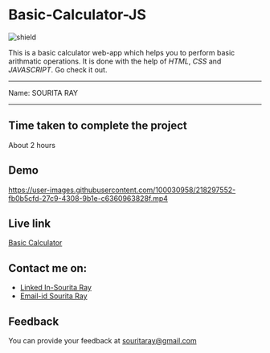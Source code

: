 # Basic-Calculator-JS

![shield](https://img.shields.io/badge/-Javascript-indigo)

This is a basic calculator web-app which helps you to perform basic arithmatic operations. It is done with the help of *HTML*, *CSS* and *JAVASCRIPT*. Go check it out.

***
Name: SOURITA RAY
***

## Time taken to complete the project

About 2 hours

## Demo



https://user-images.githubusercontent.com/100030958/218297552-fb0b5cfd-27c9-4308-9b1e-c6360963828f.mp4


## Live link

[Basic Calculator](https://calculator-souritaray.netlify.app/)

## Contact me on:

- [Linked In-Sourita Ray](www.linkedin.com/in/sourita-ray-89bab0212)
- [Email-id Sourita Ray](souritaray@gmail.com)

## Feedback

You can provide your feedback at souritaray@gmail.com


